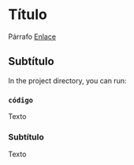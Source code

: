 # Título

Párrafo [Enlace](https://likonet.es)

## Subtítulo

In the project directory, you can run:

### `código`

Texto

### Subtítulo

Texto
